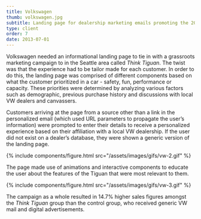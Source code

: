 ```yaml
---
title: Volkswagen
thumb: volkswagen.jpg
subtitle: Landing page for dealership marketing emails promoting the 2013 Tiguan
type: client
order: 7
date: 2013-07-01
---
```

Volkswagen needed an informational landing page to tie in with a grassroots marketing campaign to in the Seattle area called _Think Tiguan_. The twist was that the experience had to be tailor made for each customer. In order to do this, the landing page was comprised of different components based on what the customer prioritized in a car - safety, fun, performance or capacity. These priorities were determined by analyzing various factors such as demographic, previous purchase history and discussions with local VW dealers and canvassers.

Customers arriving at the page from a source other than a link in the personalized email (which used URL parameters to propagate the user’s information) were prompted to enter their details to receive a personalized experience based on their affiliation with a local VW dealership. If the user did not exist on a dealer’s database, they were shown a generic version of the landing page.

{% include components/figure.html src="/assets/images/gifs/vw-2.gif" %}

The page made use of animations and interactive components to educate the user about the features of the Tiguan that were most relevant to them.

{% include components/figure.html src="/assets/images/gifs/vw-3.gif" %}

The campaign as a whole resulted in 14.7% higher sales figures amongst the _Think Tiguan_ group than the control group, who received generic VW mail and digital advertisements.
